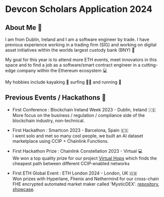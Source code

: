 # Devcon Scholars Application 2024

## About Me :wave:
I am from Dublin, Ireland and I am a software engineer by trade. I have previous experience working in a trading firm (SIG) and working on digital asset initiatives within the worlds largest custody bank (BNY) :money_with_wings:

My goal for this year is to attend more ETH events, meet innovators in this space and to find a job as a software/smart contract engineer in a cutting-edge company within the Ethereum ecosystem :computer:

My hobbies include kayaking :rowboat: surfing :surfing_man: and running :runner:

## Previous Events / Hackathons :wrench:
- First Conference : Blockchain Ireland Week 2023 - Dublin, Ireland :ireland:  
More focus on the business / regulation / compliance side of the blockchain industry, non-technical.

- First Hackathon : Smartcon 2023 - Barcelona, Spain :es:  
I went solo and met so many cool people, we built an AI dataset marketplace using CCIP + Chainlink Functions.

- First Hackathon Prize : Chainlink Constellation 2023 - Virtual :computer:  
We won a top quality prize for our project [Virtual Hops](https://github.com/marronjo/virtual-hops) which finds the cheapest path between different CCIP-enabled networks

- First ETH Global Event : ETH London 2024 - London, UK :uk:  
Won prizes with Hyperlane, Fhenix and Nethermind for our cross-chain FHE encrypted automated market maker called 'MysticDEX'. [repository](https://github.com/SwineCoder101/MysticDex), [showcase](https://ethglobal.com/showcase/mystic-dex-me14f).  